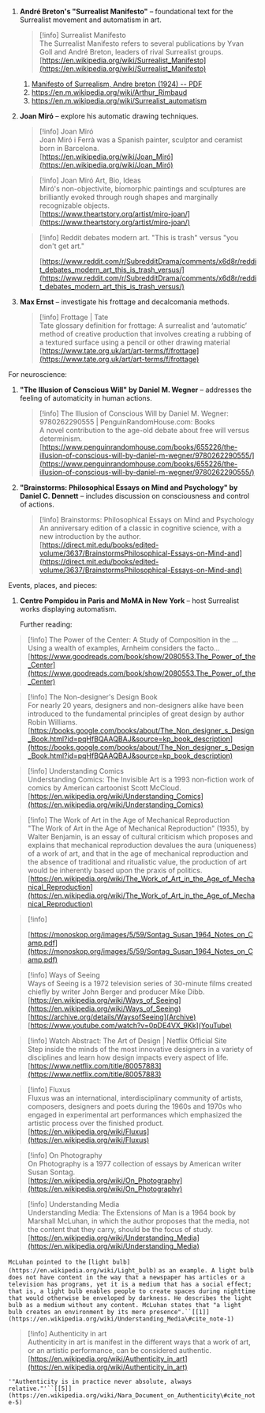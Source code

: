   

1. **André Breton's "Surrealist Manifesto"** – foundational text for the Surrealist movement and automatism in art.
    
    > [!info] Surrealist Manifesto  
    > The Surrealist Manifesto refers to several publications by Yvan Goll and André Breton, leaders of rival Surrealist groups.  
    > [https://en.wikipedia.org/wiki/Surrealist_Manifesto](https://en.wikipedia.org/wiki/Surrealist_Manifesto)  
    
    1. [Manifesto of Surrealism, Andre breton (1924) -- PDF](https://www2.hawaii.edu/~freeman/courses/phil330/MANIFESTO%20OF%20SURREALISM.pdf)
    2. https://en.m.wikipedia.org/wiki/Arthur_Rimbaud
    3. https://en.m.wikipedia.org/wiki/Surrealist_automatism
2. **Joan Miró** – explore his automatic drawing techniques.
    
    > [!info] Joan Miró  
    > Joan Miró i Ferrà was a Spanish painter, sculptor and ceramist born in Barcelona.  
    > [https://en.wikipedia.org/wiki/Joan_Miró](https://en.wikipedia.org/wiki/Joan_Miró)  
    
    > [!info] Joan Miró Art, Bio, Ideas  
    > Miró's non-objectivite, biomorphic paintings and sculptures are brilliantly evoked through rough shapes and marginally recognizable objects.  
    > [https://www.theartstory.org/artist/miro-joan/](https://www.theartstory.org/artist/miro-joan/)  
    
    > [!info] Reddit debates modern art. "This is trash" versus "you don't get art."  
    >  
    > [https://www.reddit.com/r/SubredditDrama/comments/x6d8r/reddit_debates_modern_art_this_is_trash_versus/](https://www.reddit.com/r/SubredditDrama/comments/x6d8r/reddit_debates_modern_art_this_is_trash_versus/)  
    
3. **Max Ernst** – investigate his frottage and decalcomania methods.
    
    > [!info] Frottage | Tate  
    > Tate glossary definition for frottage: A surrealist and ‘automatic’ method of creative production that involves creating a rubbing of a textured surface using a pencil or other drawing material  
    > [https://www.tate.org.uk/art/art-terms/f/frottage](https://www.tate.org.uk/art/art-terms/f/frottage)  
    

For neuroscience:

1. **"The Illusion of Conscious Will" by Daniel M. Wegner** – addresses the feeling of automaticity in human actions.
    
    > [!info] The Illusion of Conscious Will by Daniel M. Wegner: 9780262290555 | PenguinRandomHouse.com: Books  
    > A novel contribution to the age-old debate about free will versus determinism.  
    > [https://www.penguinrandomhouse.com/books/655226/the-illusion-of-conscious-will-by-daniel-m-wegner/9780262290555/](https://www.penguinrandomhouse.com/books/655226/the-illusion-of-conscious-will-by-daniel-m-wegner/9780262290555/)  
    
2. **"Brainstorms: Philosophical Essays on Mind and Psychology" by Daniel C. Dennett** – includes discussion on consciousness and control of actions.
    
    > [!info] Brainstorms: Philosophical Essays on Mind and Psychology  
    > An anniversary edition of a classic in cognitive science, with a new introduction by the author.  
    > [https://direct.mit.edu/books/edited-volume/3637/BrainstormsPhilosophical-Essays-on-Mind-and](https://direct.mit.edu/books/edited-volume/3637/BrainstormsPhilosophical-Essays-on-Mind-and)  
    

Events, places, and pieces:

1. **Centre Pompidou in Paris and MoMA in New York** – host Surrealist works displaying automatism.
    
    Further reading:
    

> [!info] The Power of the Center: A Study of Composition in the …  
> Using a wealth of examples, Arnheim considers the facto…  
> [https://www.goodreads.com/book/show/2080553.The_Power_of_the_Center](https://www.goodreads.com/book/show/2080553.The_Power_of_the_Center)  

> [!info] The Non-designer's Design Book  
> For nearly 20 years, designers and non-designers alike have been introduced to the fundamental principles of great design by author Robin Williams.  
> [https://books.google.com/books/about/The_Non_designer_s_Design_Book.html?id=pqHfBQAAQBAJ&source=kp_book_description](https://books.google.com/books/about/The_Non_designer_s_Design_Book.html?id=pqHfBQAAQBAJ&source=kp_book_description)  

> [!info] Understanding Comics  
> Understanding Comics: The Invisible Art is a 1993 non-fiction work of comics by American cartoonist Scott McCloud.  
> [https://en.wikipedia.org/wiki/Understanding_Comics](https://en.wikipedia.org/wiki/Understanding_Comics)  

> [!info] The Work of Art in the Age of Mechanical Reproduction  
> "The Work of Art in the Age of Mechanical Reproduction" (1935), by Walter Benjamin, is an essay of cultural criticism which proposes and explains that mechanical reproduction devalues the aura (uniqueness) of a work of art, and that in the age of mechanical reproduction and the absence of traditional and ritualistic value, the production of art would be inherently based upon the praxis of politics.  
> [https://en.wikipedia.org/wiki/The_Work_of_Art_in_the_Age_of_Mechanical_Reproduction](https://en.wikipedia.org/wiki/The_Work_of_Art_in_the_Age_of_Mechanical_Reproduction)  

> [!info]  
>  
> [https://monoskop.org/images/5/59/Sontag_Susan_1964_Notes_on_Camp.pdf](https://monoskop.org/images/5/59/Sontag_Susan_1964_Notes_on_Camp.pdf)  

> [!info] Ways of Seeing  
> Ways of Seeing is a 1972 television series of 30-minute films created chiefly by writer John Berger and producer Mike Dibb.  
> [https://en.wikipedia.org/wiki/Ways_of_Seeing](https://en.wikipedia.org/wiki/Ways_of_Seeing)  
> [https://archive.org/details/WaysofSeeing](Archive)
> [https://www.youtube.com/watch?v=0pDE4VX_9Kk](YouTube)

> [!info] Watch Abstract: The Art of Design | Netflix Official Site  
> Step inside the minds of the most innovative designers in a variety of disciplines and learn how design impacts every aspect of life.  
> [https://www.netflix.com/title/80057883](https://www.netflix.com/title/80057883)  

> [!info] Fluxus  
> Fluxus was an international, interdisciplinary community of artists, composers, designers and poets during the 1960s and 1970s who engaged in experimental art performances which emphasized the artistic process over the finished product.  
> [https://en.wikipedia.org/wiki/Fluxus](https://en.wikipedia.org/wiki/Fluxus)  

> [!info] On Photography  
> On Photography is a 1977 collection of essays by American writer Susan Sontag.  
> [https://en.wikipedia.org/wiki/On_Photography](https://en.wikipedia.org/wiki/On_Photography)  

> [!info] Understanding Media  
> Understanding Media: The Extensions of Man is a 1964 book by Marshall McLuhan, in which the author proposes that the media, not the content that they carry, should be the focus of study.  
> [https://en.wikipedia.org/wiki/Understanding_Media](https://en.wikipedia.org/wiki/Understanding_Media)  

`McLuhan pointed to the` `[light bulb](https://en.wikipedia.org/wiki/Light_bulb)` `as an example. A light bulb does not have content in the way that a newspaper has articles or a television has programs, yet it is a medium that has a social effect; that is, a light bulb enables people to create spaces during nighttime that would otherwise be enveloped by darkness. He describes the light bulb as a medium without any content. McLuhan states that "a light bulb creates an environment by its mere presence".``[[1]](https://en.wikipedia.org/wiki/Understanding_Media\#cite_note-1)`

> [!info] Authenticity in art  
> Authenticity in art is manifest in the different ways that a work of art, or an artistic performance, can be considered authentic.  
> [https://en.wikipedia.org/wiki/Authenticity_in_art](https://en.wikipedia.org/wiki/Authenticity_in_art)  

`'"Authenticity is in practice never absolute, always relative."'``[[5]](https://en.wikipedia.org/wiki/Nara_Document_on_Authenticity\#cite_note-5)`